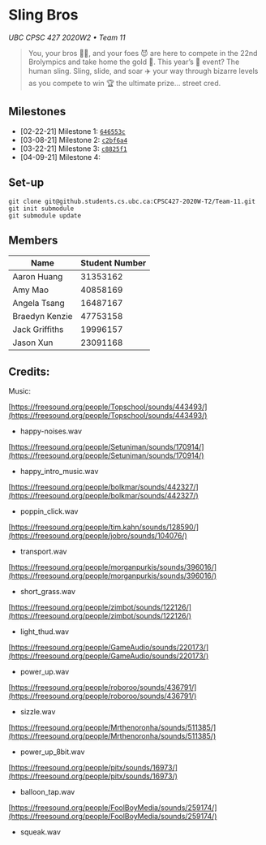 # Sling Bros

*UBC CPSC 427 2020W2 • Team 11*

> You, your bros 👯‍♂️, and your foes 😈 are here to compete in the 22nd Brolympics and take home the gold 🥇.
This year’s 📆 event? The human sling. Sling, slide, and soar ✈️ your way through bizarre levels as you
compete to win 🏆 the ultimate prize... street cred.

## Milestones

- [02-22-21] Milestone 1: [`646553c`](https://github.students.cs.ubc.ca/CPSC427-2020W-T2/Team-11/commit/646553c6348b3a88ce9cca9a5fdd7acf8eae75d8)
- [03-08-21] Milestone 2: [`c2bf6a4`](https://github.students.cs.ubc.ca/CPSC427-2020W-T2/Team-11/commit/c2bf6a4bb94f7fc5f667b18d5a85fda089c080b9)
- [03-22-21] Milestone 3: [`c8825f1`](https://github.students.cs.ubc.ca/CPSC427-2020W-T2/Team-11/commit/c8825f14ee5052552320402965de4fcee7184549)
- [04-09-21] Milestone 4:

## Set-up

```
git clone git@github.students.cs.ubc.ca:CPSC427-2020W-T2/Team-11.git
git init submodule
git submodule update
```

## Members

| Name           | Student Number |
|----------------|----------------|
| Aaron Huang    | 31353162       |
| Amy Mao        | 40858169       |
| Angela Tsang   | 16487167       |
| Braedyn Kenzie | 47753158       |
| Jack Griffiths | 19996157       |
| Jason Xun      | 23091168       |


## Credits:
Music:

[https://freesound.org/people/Topschool/sounds/443493/](https://freesound.org/people/Topschool/sounds/443493/)

- happy-noises.wav

[https://freesound.org/people/Setuniman/sounds/170914/](https://freesound.org/people/Setuniman/sounds/170914/)

- happy_intro_music.wav

[https://freesound.org/people/bolkmar/sounds/442327/](https://freesound.org/people/bolkmar/sounds/442327/)

- poppin_click.wav

[https://freesound.org/people/tim.kahn/sounds/128590/](https://freesound.org/people/jobro/sounds/104076/)

- transport.wav

[https://freesound.org/people/morganpurkis/sounds/396016/](https://freesound.org/people/morganpurkis/sounds/396016/)

- short_grass.wav

[https://freesound.org/people/zimbot/sounds/122126/](https://freesound.org/people/zimbot/sounds/122126/)

- light_thud.wav

[https://freesound.org/people/GameAudio/sounds/220173/](https://freesound.org/people/GameAudio/sounds/220173/)

- power_up.wav

[https://freesound.org/people/roboroo/sounds/436791/](https://freesound.org/people/roboroo/sounds/436791/)

- sizzle.wav

[https://freesound.org/people/Mrthenoronha/sounds/511385/](https://freesound.org/people/Mrthenoronha/sounds/511385/)

- power_up_8bit.wav

[https://freesound.org/people/pitx/sounds/16973/](https://freesound.org/people/pitx/sounds/16973/)

- balloon_tap.wav

[https://freesound.org/people/FoolBoyMedia/sounds/259174/](https://freesound.org/people/FoolBoyMedia/sounds/259174/)

- squeak.wav

